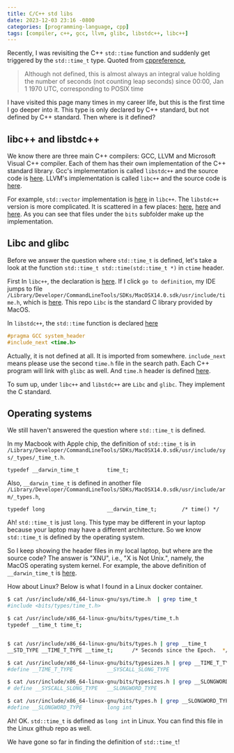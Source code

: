 ```yaml
---
title: C/C++ std libs
date: 2023-12-03 23:16 -0800
categories: [programming-language, cpp]
tags: [compiler, c++, gcc, llvm, glibc, libstdc++, libc++]
---
```


Recently, I was revisiting the C++ `std::time` function and suddenly get
triggered by the `std::time_t` type. Quoted from
[cppreference](https://en.cppreference.com/w/cpp/chrono/c/time_t),

> Although not defined, this is almost always an integral value holding the
> number of seconds (not counting leap seconds) since 00:00, Jan 1 1970 UTC,
> corresponding to POSIX time

I have visited this page many times in my career life, but this is the first
time I go deeper into it. This type is only declared by C++ standard, but not
defined by C++ standard. Then where is it defined?

## libc++ and libstdc++

We know there are three main C++ compilers: GCC, LLVM and Microsoft Visual C++
compiler. Each of them has their own implementation of the C++ standard
library. Gcc's implementation is called `libstdc++` and the source code is
[here](https://github.com/gcc-mirror/gcc/tree/master/libstdc%2B%2B-v3). LLVM's
implementation is called `libc++` and the source code is
[here](https://github.com/llvm/llvm-project/tree/main/libcxx).

For example, `std::vector` implementation is
[here](https://github.com/llvm/llvm-project/blob/ab6d5fa3d0643e68d6ec40d9190f20fb14190ed1/libcxx/include/vector)
in `libc++`. The `libstdc++` version is more complicated. It is scattered in a
few places:
[here](https://github.com/gcc-mirror/gcc/blob/88029286c35d3bf65568fea1324d595a15441772/libstdc++-v3/include/std/vector#L66),
[here](https://github.com/gcc-mirror/gcc/blob/88029286c35d3bf65568fea1324d595a15441772/libstdc++-v3/include/bits/stl_vector.h#L1805-L1806)
and
[here](https://github.com/gcc-mirror/gcc/blob/88029286c35d3bf65568fea1324d595a15441772/libstdc++-v3/include/bits/vector.tcc#L1197).
As you can see that files under the `bits` subfolder make up the
implementation.

## Libc and glibc

Before we answer the question where `std::time_t` is defined, let's take a look
at the function `std::time_t std::time(std::time_t *)` in `ctime` header.

First In `libc++`, the declaration is
[here](https://github.com/llvm/llvm-project/blob/ab6d5fa3d0643e68d6ec40d9190f20fb14190ed1/libcxx/include/ctime#L75).
If I click `go to definition`, my IDE jumps to file
`/Library/Developer/CommandLineTools/SDKs/MacOSX14.0.sdk/usr/include/time.h`,
which is
[here](https://github.com/apple-oss-distributions/Libc/blob/main/include/time.h#L163).
This repo `Libc` is the standard C library provided by MacOS.

In `libstdc++`, the `std::time` function is declared
[here](https://github.com/gcc-mirror/gcc/blob/88029286c35d3bf65568fea1324d595a15441772/libstdc++-v3/include/c/ctime#L31-L32)

```cpp
#pragma GCC system_header
#include_next <time.h>
```

Actually, it is not defined at all. It is imported from somewhere.
`include_next` means please use the second `time.h` file in the search path.
Each C++ program will link with `glibc` as well. And `time.h` header is defined
[here](https://github.com/bminor/glibc/blob/master/time/time.h#L76).

To sum up, under `libc++` and `libstdc++` are `Libc` and `glibc`. They
implement the C standard.

## Operating systems

We still haven't answered the question where `std::time_t` is defined.

In my Macbook with Apple chip, the definition of `std::time_t` is in
`/Library/Developer/CommandLineTools/SDKs/MacOSX14.0.sdk/usr/include/sys/_types/_time_t.h`.

```
typedef __darwin_time_t         time_t;
```

Also, `__darwin_time_t` is defined in another file
`/Library/Developer/CommandLineTools/SDKs/MacOSX14.0.sdk/usr/include/arm/_types.h`,

```
typedef long                    __darwin_time_t;        /* time() */
```

Ah! `std::time_t` is just `long`. This type may be different in your laptop
because your laptop may have a different architecture. So we know `std::time_t`
is defined by the operating system.

So I keep showing the header files in my local laptop, but where are the source
code? The answer is "XNU", i.e., "X is Not Unix.", namely, the MacOS operating
system kernel. For example, the above definition of `__darwin_time_t` is
[here](https://github.com/apple-oss-distributions/xnu/blob/1031c584a5e37aff177559b9f69dbd3c8c3fd30a/bsd/arm/_types.h#L98).

How about Linux? Below is what I found in a Linux docker container.

```bash
$ cat /usr/include/x86_64-linux-gnu/sys/time.h  | grep time_t
#include <bits/types/time_t.h>

$ cat /usr/include/x86_64-linux-gnu/bits/types/time_t.h
typedef __time_t time_t;


$ cat /usr/include/x86_64-linux-gnu/bits/types.h | grep __time_t
__STD_TYPE __TIME_T_TYPE __time_t;      /* Seconds since the Epoch.  */

$ cat /usr/include/x86_64-linux-gnu/bits/typesizes.h | grep __TIME_T_TYPE
#define __TIME_T_TYPE           __SYSCALL_SLONG_TYPE

$ cat /usr/include/x86_64-linux-gnu/bits/typesizes.h | grep __SLONGWORD_TYPE
# define __SYSCALL_SLONG_TYPE   __SLONGWORD_TYPE

$ cat /usr/include/x86_64-linux-gnu/bits/types.h | grep __SLONGWORD_TYPE
#define __SLONGWORD_TYPE        long int
```

Ah! OK. `std::time_t` is defined as `long int` in Linux. You can find this file
in the Linux github repo as well.

We have gone so far in finding the definition of `std::time_t`!
